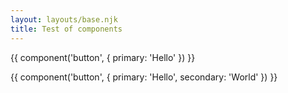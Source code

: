 ```yaml
---
layout: layouts/base.njk
title: Test of components
---
```


  {{ component('button', {
    primary: 'Hello'
  }) }}

  {{ component('button', {
    primary: 'Hello',
    secondary: 'World'
  }) }}

